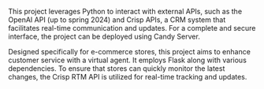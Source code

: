 This project leverages Python to interact with external APIs, such as the OpenAI API (up to spring 2024) and Crisp APIs, a CRM system that facilitates real-time communication and updates. For a complete and secure interface, the project can be deployed using Candy Server.

Designed specifically for e-commerce stores, this project aims to enhance customer service with a virtual agent. It employs Flask along with various dependencies. To ensure that stores can quickly monitor the latest changes, the Crisp RTM API is utilized for real-time tracking and updates.
